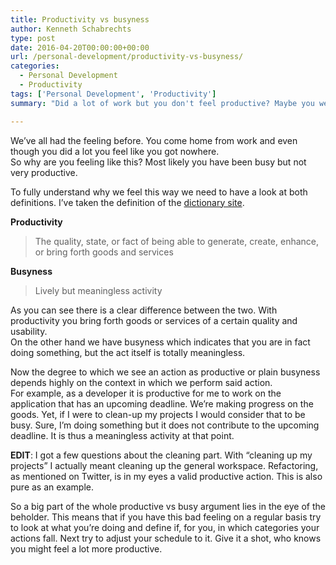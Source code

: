 ```yaml
---
title: Productivity vs busyness
author: Kenneth Schabrechts
type: post
date: 2016-04-20T00:00:00+00:00
url: /personal-development/productivity-vs-busyness/
categories:
  - Personal Development
  - Productivity
tags: ['Personal Development', 'Productivity']
summary: "Did a lot of work but you don't feel productive? Maybe you were just acting busy. Check out the difference in this post."

---
```

We’ve all had the feeling before. You come home from work and even though you did a lot you feel like you got nowhere.  
So why are you feeling like this? Most likely you have been busy but not very productive.

To fully understand why we feel this way we need to have a look at both definitions. I’ve taken the definition of the [dictionary site](http://www.dictionary.com/ "Dictionary Homepage").

**Productivity**

> The quality, state, or fact of being able to generate, create, enhance, or bring forth goods and services

**Busyness**

> Lively but meaningless activity

As you can see there is a clear difference between the two. With productivity you bring forth goods or services of a certain quality and usability.  
On the other hand we have busyness which indicates that you are in fact doing something, but the act itself is totally meaningless.

Now the degree to which we see an action as productive or plain busyness depends highly on the context in which we perform said action.  
For example, as a developer it is productive for me to work on the application that has an upcoming deadline. We’re making progress on the goods. Yet, if I were to clean-up my projects I would consider that to be busy. Sure, I’m doing something but it does not contribute to the upcoming deadline. It is thus a meaningless activity at that point.

**EDIT**: I got a few questions about the cleaning part. With “cleaning up my projects” I actually meant cleaning up the general workspace. Refactoring, as mentioned on Twitter, is in my eyes a valid productive action. This is also pure as an example.

So a big part of the whole productive vs busy argument lies in the eye of the beholder. This means that if you have this bad feeling on a regular basis try to look at what you’re doing and define if, for you, in which categories your actions fall. Next try to adjust your schedule to it. Give it a shot, who knows you might feel a lot more productive.